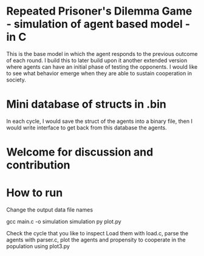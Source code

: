 # Repeated Prisoner's Dilemma Game - simulation of agent based model - in C
This is the base model in which the agent responds to the previous outcome of each round. I build this to later build upon it another extended version where agents can have an initial phase of testing the opponents. I would like to see what behavior emerge when they are able to sustain cooperation in society.
# Mini database of structs in .bin
In each cycle, I would save the struct of the agents into a binary file, then I would write interface to get back from this database the agents.
# Welcome for discussion and contribution

# How to run

Change the output data file names

gcc main.c -o simulation
simulation
py plot.py

Check the cycle that you like to inspect
Load them with load.c, parse the agents with parser.c, plot the agents and propensity to cooperate in the population using plot3.py

